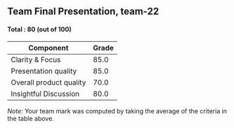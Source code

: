 ## Team Final Presentation, team-22

#### Total : 80 (out of 100)

| Component   | Grade   |
| ----------- | ---- |
| Clarity & Focus | 85.0  |
| Presentation quality | 85.0  |
| Overall product quality | 70.0  |
| Insightful Discussion | 80.0  |


_Note:_ Your team mark was computed by taking the average of the criteria in the table above.


